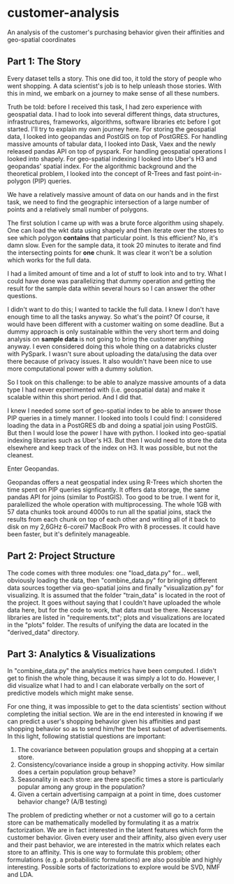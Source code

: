 # customer-analysis
An analysis of the customer's purchasing behavior given their affinities and geo-spatial coordinates

## Part 1: The Story
Every dataset tells a story. This one did too, it told the story of people who went shopping. A data scientist's job is to help unleash those stories. With this in mind, we embark on a journey to make sense of all these numbers. 

Truth be told: before I received this task, I had zero experience with geospatial data. I had to look into several different things, data structures, infrastructures, frameworks, algorithms, software libraries etc before I got started. I'll try to explain my own journey here. For storing the geospatial data, I looked into geopandas and PostGIS on top of PostGRES. For handling massive amounts of tabular data, I looked into Dask, Vaex and the newly released pandas API on top of pyspark. For handling geospatial operations I looked into shapely. For geo-spatial indexing I looked into Uber's H3 and geopandas' spatial index. For the algorithmic background and the theoretical problem, I looked into the concept of R-Trees and fast point-in-polygon (PIP) queries. 

We have a relatively massive amount of data on our hands and in the first task, we need to find the geographic intersection of a large number of points and a relatively small number of polygons. 

The first solution I came up with was a brute force algorithm using shapely. One can load the wkt data using shapely and then iterate over the stores to see which polygon **contains** that particular point. Is this efficient? No, it's damn slow. Even for the sample data, it took 20 minutes to iterate and find the intersecting points for **one** chunk. It was clear it won't be a solution which works for the full data. 

I had a limited amount of time and a lot of stuff to look into and to try. What I could have done was parallelizing that dummy operation and getting the result for the sample data within several hours so I can answer the other questions. 

I didn't want to do this; I wanted to tackle the full data. I knew I don't have enough time to all the tasks anyway. So what's the point? Of course, it would have been different with a customer waiting on some deadline. But a dummy approach is only sustainable within the very short term and doing analysis on **sample data** is not going to bring the customer anything anyway. I even considered doing this whole thing on a databricks cluster with PySpark. I wasn't sure about uploading the data/using the data over there because of privacy issues. It also wouldn't have been nice to use more computational power with a dummy solution.

So I took on this challenge: to be able to analyze massive amounts of a data type I had never experimented with (i.e. geospatial data) and make it scalable within this short period. And I did that. 

I knew I needed some sort of geo-spatial index to be able to answer those PIP queries in a timely manner. I looked into tools I could find: I considered loading the data in a PostGRES db and doing a spatial join using PostGIS. But then I would lose the power I have with python. I looked into geo-spatial indexing libraries such as Uber's H3. But then I would need to store the data elsewhere and keep track of the index on H3. It was possible, but not the cleanest. 

Enter Geopandas. 

Geopandas offers a neat geospatial index using R-Trees which shorten the time spent on PIP queries signficantly. It offers data storage, the same pandas API for joins (similar to PostGIS). Too good to be true. I went for it, paralellized the whole operation with multiprocessing. The whole 1GB with 57 data chunks took around 4000s to run all the spatial joins, stack the results from each chunk on top of each other and writing all of it back to disk on my 2,6GHz 6-corei7 MacBook Pro with 8 processes. It could have been faster, but it's definitely manageable. 

## Part 2: Project Structure
The code comes with three modules: one "load_data.py" for... well, obviously loading the data, then "combine_data.py" for bringing different data sources together via geo-spatial joins and finally "visualization.py" for visualizing. It is assumed that the folder "train_data" is located in the root of the project. It goes without saying that I couldn't have uploaded the whole data here, but for the code to work, that data must be there. Necessary libraries are listed in "requirements.txt"; plots and visualizations are located in the "plots" folder. The results of unifying the data are located in the "derived_data" directory.

## Part 3: Analytics & Visualizations
In "combine_data.py" the analytics metrics have been computed. I didn't get to finish the whole thing, because it was simply a lot to do. However, I did visualize what I had to and I can elaborate verbally on the sort of predictive models which might make sense. 

For one thing, it was impossible to get to the data scientists' section without completing the initial section. We are in the end interested in knowing if we can predict a user's shopping behavior given his affinities and past shopping behavior so as to send him/her the best subset of advertisements. In this light, following statistial questions are important:

1) The covariance between population groups and shopping at a certain store.
2) Consistency/covariance inside a group in shopping activity. How similar does a certain population group behave?
3) Seasonality in each store: are there specific times a store is particularly popular among any group in the population?
4) Given a certain advertising campaign at a point in time, does customer behavior change? (A/B testing)

The problem of predicting whether or not a customer will go to a certain store can be mathematically modelled by formulating it as a matrix factorization. We are in fact interested in the latent features which form the customer behavior. Given every user and their affinity, also given every user and their past behavior, we are interested in the matrix which relates each store to an affinity. This is one way to formulate this problem; other formulations (e.g. a probabilistic formulations) are also possible and highly interesting. Possible sorts of factorizations to explore would be SVD, NMF and LDA.
